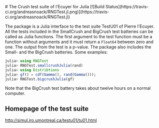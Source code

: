 <a name="banner"/>
# The Crush test suite of l'Ecuyer for Julia
[![Build Status](https://travis-ci.org/andreasnoack/RNGTest.jl.png)](https://travis-ci.org/andreasnoack/RNGTest.jl)

The package is a Julia interface to the test suite TestU01 of Pierre l'Ecuyer. All the tests included in the SmallCrush and BigCrush test batteries can be called as Julia functions. The first argument to the test function must be a function without arguments and it must return a `Float64` between zero and one. The output from the test is a p-value. The package also includes the Small- and the BigCrush batteries. Some examples:
```julia
julia> using RNGTest
julia> RNGTest.smallcrushJulia(rand)
julia> using Distribtions
julia> gf() = cdf(Gamma(), rand(Gamma()));
julia> RNGTest.bigcrushJulia(gf)
```
Note that the BigCrush test battery takes about twelve hours on a normal computer.

## Homepage of the test suite
http://simul.iro.umontreal.ca/testu01/tu01.html
